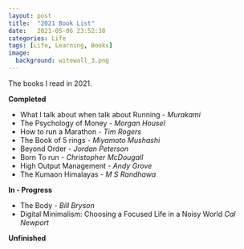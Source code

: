 ```yaml
---
layout: post
title:  "2021 Book List"
date:   2021-05-06 23:52:38
categories: Life
tags: [Life, Learning, Books]
image:
  background: witewall_3.png
---
```

The books I read in 2021.

**Completed**

- What I talk about when talk about Running  - _Murakami_
- The Psychology of Money - _Morgan Housel_
- How to run a Marathon - _Tim Rogers_
- The Book of 5 rings - _Miyamoto Mushashi_
- Beyond Order - _Jordan Peterson_
- Born To run - _Christopher McDougall_
- High Output Management - _Andy Grove_
- The Kumaon Himalayas - _M S Randhawa_

**In - Progress**

- The Body - _Bill Bryson_
- Digital Minimalism: Choosing a Focused Life in a Noisy World  _Cal Newport_

**Unfinished**
